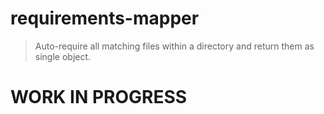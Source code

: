 requirements-mapper
===================

  > Auto-require all matching files within a directory and return them as single object.


# WORK IN PROGRESS
